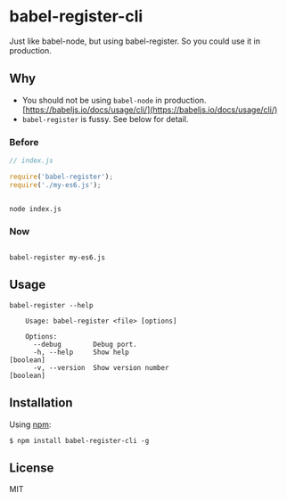 babel-register-cli
=========================

Just like babel-node, but using babel-register. So you could use it in production.


## Why

- You should not be using `babel-node` in production. [https://babeljs.io/docs/usage/cli/](https://babeljs.io/docs/usage/cli/)
- `babel-register` is fussy. See below for detail.


### Before


```js
// index.js

require('babel-register');
require('./my-es6.js');

```

```shell

node index.js

```


### Now

```shell

babel-register my-es6.js

```


## Usage

```shell
babel-register --help

    Usage: babel-register <file> [options]

    Options:
      --debug        Debug port.
      -h, --help     Show help                                     [boolean]
      -v, --version  Show version number                           [boolean]

```



## Installation

Using [npm](https://www.npmjs.com/):

    $ npm install babel-register-cli -g


## License

MIT
